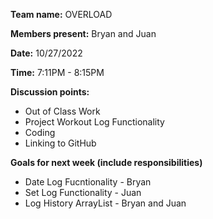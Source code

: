 **Team name:** OVERLOAD

**Members present:** Bryan and Juan

**Date:** 10/27/2022

**Time:** 7:11PM - 8:15PM

**Discussion points:** <br/>
* Out of Class Work 
* Project Workout Log Functionality
* Coding
* Linking to GitHub

**Goals for next week (include responsibilities)** <br/>
* Date Log Fucntionality - Bryan
* Set Log Functionality - Juan
* Log History ArrayList - Bryan and Juan
